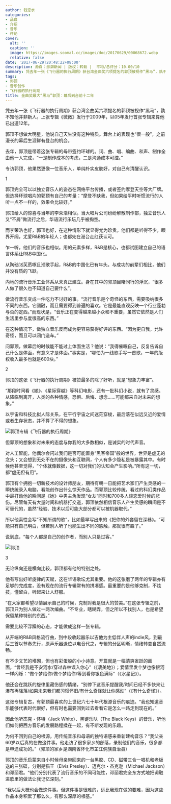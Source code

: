 ```yaml
---
author: 钱恋水
categories:
- 品碟
- 介绍
- 音乐
- 评论
cover:
  alt: ''
  caption: ''
  image: https://images.soomal.cc/images/doc/20170629/00068672.webp
  relative: false
date: '2017-06-29T20:48:22+08:00'
description: 源自：澎湃新闻 | 版权：转载 |  平均/总评分：10.00/10
summary: 凭去年一张《飞行器的执行周期》获台湾金曲奖六项提名的郭顶被视作“黑马”，孰不知他并非新人。上张专辑《微微》发行于2009年，以05年发行首张专辑来算他已出道12年。郭顶不想做大明星，他说自己天生没有这种特质。舞台上的表现也“很一般”，之前漫长的幕后生涯鲜有登台的机会……
tags:
- 郭顶
- 音乐创作
- 飞行器的执行周期
title: 金曲奖最大“黑马”郭顶：幕后到台前十二年
---
```


凭去年一张《飞行器的执行周期》获台湾金曲奖六项提名的郭顶被视作“黑马”，孰不知他并非新人。上张专辑《微微》发行于2009年，以05年发行首张专辑来算他已出道12年。

郭顶不想做大明星，他说自己天生没有这种特质。舞台上的表现也“很一般”，之前漫长的幕后生涯鲜有登台的机会。

去年，郭顶是带着这张专辑的母带签约环球的。词、曲、唱、编曲、和声、制作全由他一人完成，“一是制作成本的考虑，二是沟通成本可控。”

专访郭顶，他果然更像一位音乐人，单纯朴实皮肤好，对自己有清醒认识。

1

郭顶完全可以以独立音乐人的姿态在网络平台传播，或者签约摩登天空等大厂牌。但选择环球唱片的郭顶有自己的考量：“摩登不缺我，但如果给平时听惯流行的人听一点不一样的，效果会比较好。”

郭顶给人的惊喜与当年的李荣浩相似。当大唱片公司纷纷解散制作部，独立音乐人又“不屑”做流行之后，华语流行乐坛几乎被掏空。

而李荣浩也好，郭顶也好，在这种情形下就显得尤为珍贵。他们都是听得不少，眼界开阔，尤爱R&B的年轻人；也都先在港台走红获认可。

乍一听，他们的音乐也相似。用的元素多样，R&B是核心，也都试图建立自己的语言体系让R&B中国化。

从陶础⒅芙苈啄且淮歌手起，R&B的中国化已有年头。与成功的前辈们相比，他们并没有质的飞跃。

内地的流行音乐工业体系从未真正建立。身在其中的郭顶目睹同行的浮沉，“很多人做了很久也不知道自己要什么”。

做流行音乐变成一件吃力不讨好的事。“流行音乐是个奇怪的东西，需要吸纳很多不同的东西。它圆融，而且需要得到普遍的喜欢。它是最能直观反映一个行业蓬勃与否的定西。”而现状是，“音乐正在变得越来越小众和不重要，虽然它依然是人们生活里参与度很高的东西。”

在这种情况下，做独立音乐反而成为更容易获得好评的东西。“因为更自我，允许奇怪，而且可以闭门造车。”

问郭顶，做幕后的时候能不能过上体面生活？他说：“我得催眠自己，反复告诉自己什么是体面，有意义才是体面。”事实是，“哪怕为一线歌手写一首歌，一年的版权收入最多也就是600块。”

2

郭顶的这张《飞行器的执行周期》被赞最多的除了好听，就是“想象力丰富”。

“那段时间看《她》、《星际穿越》等科幻电影，还有一批科幻小说，就有了灵感。从降临到离开，人类的各种情感，恐惧、后悔、想念……可能都来自对未来的想象。”

以宇宙和科技比拟人际关系，在平行宇宙之间迷茫穿梭，最后落在似远又近的爱情或者生存状态，并不算了不得的想象。

![郭顶专辑《飞行器的执行周期》](https://images.soomal.cc/images/doc/20161212/00065030.webp)





但郭顶的想象和对未来的态度与你我的大多数相似，是诚实的时代声音。

对人工智能，他偶尔会闪过我们是否可能置身“黑客帝国”般的世界，世界是虚无的念头；又会想到无处不在的摄像头和互联网，个人有多少隐私是被暴露其中。有时候他甚至觉得，“个体就像数据，这一切对我们的认知会产生影响。”所有这一切，都“虚无但有用”。

郭顶有个拥抱一切新技术的设计师朋友，期待有朝一日能把艺术家们产生灵感的一瞬统统录入电脑，看能创作出什么惊天作品。而郭顶比较传统，看过的科幻类作品中最打动他的瞬间是《她》中男主角发现“女友”同时和700多人谈恋爱时候的悲伤。尽管每天有大量时间和机器打交道，郭顶依然相信音乐人产生灵感的瞬间是不可替代的，虽然“经验、技术以后可能大部分都可以被机器取代。”

所以他索性会写“不知所谓的歌”，比如最早写出来的《把你的外套留在深巷》。“可能只有自己明白，但若别人听了也能生出不同的感触，那就很有趣了。”

说到底，“每个人都是自己的创作者，而别人只是过客。”

![郭顶](https://images.soomal.cc/images/doc/20170629/00068672.webp)





3

无论纵向还是横向比较，郭顶都有他的特别之处。

他有写出好听旋律的天赋，这在华语歌坛尤其重要。他的这张磨了两年的专辑亦有足够的完成度，没有现在的流行专辑常有的拼凑感。最重要的是他够克制，不炫技，懂留白，听起来让人舒服。

“在大家都希望尽情展示自己的时候，克制对我是很大的赞美。”在这张专辑之前，郭顶只为别人做过一两次编曲。“不专业，瞎糊弄，但之所以不找别人，也是希望保留某种特别的东西。”

需要比较不浮躁的心态，才能做成这样一张专辑。

从开端的R&B风格流行曲，到中段收起器乐以吉他为主低伴人声的indie风，到最后三首以节奏先行，原声乐器退位以电音代之，专辑的分区明晰，情绪转变自然流畅。

有不少文艺的堆砌，但也有彩蛋般的小小诗意。开篇就是一幅清爽雀跃的画面，“曾经我是不安河水/穿过森林误入你心”（《凄美地》）；爱情里发个梦也像银河一样闪烁：“做个梦给你/做个梦给你/等到看你银色满际”（《水星记》）。

他还会在跳跃的旋律里藏伤感的情绪，“别停下这音乐提醒我/时间已经不多快来让瀑布再降落/如果未来我们都习惯怀旧/有什么奇怪就让你感动”（《有什么奇怪》）。

这张专辑复古，有郭顶最喜欢的上世纪六七十年代根源音乐的痕迹。“我也知道音乐能够代表时代很好，但有时也需要回到过去看看它是怎么一路走到现在的。”

因此他听杰克・怀特（Jack White）、黑键乐队（The Black Keys）的音乐，听他们如何把西方音乐的发展路程揉在一起，有不断发现的乐趣。

为何不回到自己的根源，用传统音乐和母语的独特语感来重新建构音乐？“我父亲60岁以后真的在做这件事。他走访了很多家乡的部落，录制他们的音乐，很多都是申遗成功的。”（郭顶的家乡是湖南省怀化市芷江侗族自治县）

郭顶的音乐启蒙来自小时候母亲带回来的一台黑胶、CD、磁带三合一唱机和老板送的三张碟，分别是猫王（Elvis Presley）、迈克尔・杰克逊（Michael Jackson）和邓丽君。“他们分别代表了流行音乐的不同可能性，邓丽君完全东方式地把词融进歌里的做法让我记忆深刻。”

“我以后大概也会做这件事。但这件事是很难的，远比我现在做的要难，因为这些作品本身积累了那么久，有那么深厚的根基。”